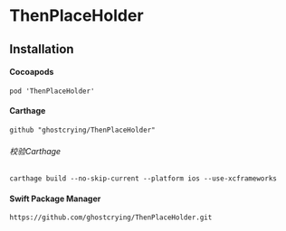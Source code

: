 # ThenPlaceHolder



## Installation

#### Cocoapods

```
pod 'ThenPlaceHolder'
```



#### Carthage

```
github "ghostcrying/ThenPlaceHolder"
```

###### 校验Carthage

```
carthage build --no-skip-current --platform ios --use-xcframeworks
```



#### Swift Package Manager

```
https://github.com/ghostcrying/ThenPlaceHolder.git
```


